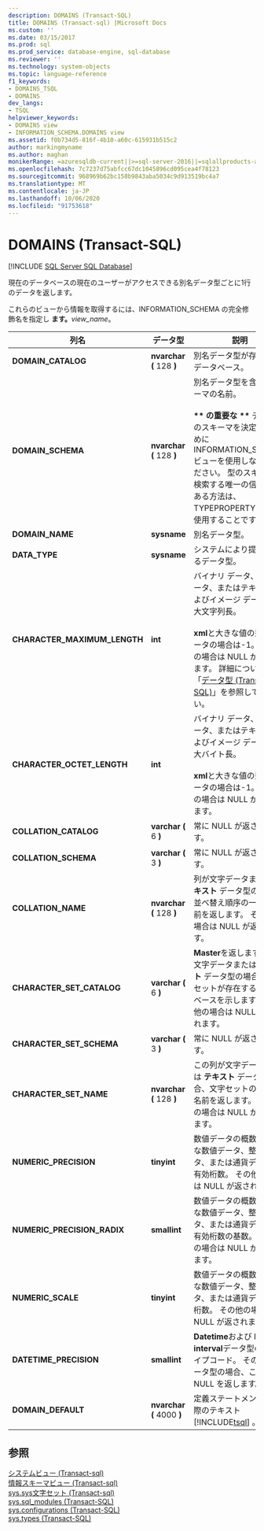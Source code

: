 ```yaml
---
description: DOMAINS (Transact-SQL)
title: DOMAINS (Transact-sql) |Microsoft Docs
ms.custom: ''
ms.date: 03/15/2017
ms.prod: sql
ms.prod_service: database-engine, sql-database
ms.reviewer: ''
ms.technology: system-objects
ms.topic: language-reference
f1_keywords:
- DOMAINS_TSQL
- DOMAINS
dev_langs:
- TSQL
helpviewer_keywords:
- DOMAINS view
- INFORMATION_SCHEMA.DOMAINS view
ms.assetid: f0b734d5-816f-4b10-a60c-615931b515c2
author: markingmyname
ms.author: maghan
monikerRange: =azuresqldb-current||>=sql-server-2016||=sqlallproducts-allversions||>=sql-server-linux-2017||=azuresqldb-mi-current
ms.openlocfilehash: 7c7237d75abfcc67dc1045896cd095cea4f78123
ms.sourcegitcommit: 968969b62bc158b9843aba5034c9d913519bc4a7
ms.translationtype: MT
ms.contentlocale: ja-JP
ms.lasthandoff: 10/06/2020
ms.locfileid: "91753618"
---
```

# <a name="domains-transact-sql"></a>DOMAINS (Transact-SQL)
[!INCLUDE [SQL Server SQL Database](../../includes/applies-to-version/sql-asdb.md)]

  現在のデータベースの現在のユーザーがアクセスできる別名データ型ごとに1行のデータを返します。  
  
 これらのビューから情報を取得するには、INFORMATION_SCHEMA の完全修飾名を指定し **ます。**_view_name_。  
  
|列名|データ型|説明|  
|-----------------|---------------|-----------------|  
|**DOMAIN_CATALOG**|**nvarchar (** 128 **)**|別名データ型が存在するデータベース。|  
|**DOMAIN_SCHEMA**|**nvarchar (** 128 **)**|別名データ型を含むスキーマの名前。<br /><br /> **&#42;&#42; の重要な &#42;&#42;** データ型のスキーマを決定するために INFORMATION_SCHEMA ビューを使用しないでください。 型のスキーマを検索する唯一の信頼性のある方法は、TYPEPROPERTY 関数を使用することです。|  
|**DOMAIN_NAME**|**sysname**|別名データ型。|  
|**DATA_TYPE**|**sysname**|システムにより提供されるデータ型。|  
|**CHARACTER_MAXIMUM_LENGTH**|**int**|バイナリ データ、文字データ、またはテキストおよびイメージ データの最大文字列長。<br /><br /> **xml**と大きな値の型のデータの場合は-1。 その他の場合は NULL が返されます。 詳細については、「[データ型 &#40;Transact-SQL&#41;](../../t-sql/data-types/data-types-transact-sql.md)」を参照してください。|  
|**CHARACTER_OCTET_LENGTH**|**int**|バイナリ データ、文字データ、またはテキストおよびイメージ データの最大バイト長。<br /><br /> **xml**と大きな値の型のデータの場合は-1。 その他の場合は NULL が返されます。|  
|**COLLATION_CATALOG**|**varchar (** 6 **)**|常に NULL が返されます。|  
|**COLLATION_SCHEMA**|**varchar (** 3 **)**|常に NULL が返されます。|  
|**COLLATION_NAME**|**nvarchar (** 128 **)**|列が文字データまたは **テキスト** データ型の場合、並べ替え順序の一意な名前を返します。 その他の場合は NULL が返されます。|  
|**CHARACTER_SET_CATALOG**|**varchar (** 6 **)**|**Master**を返します。 列が文字データまたは **テキスト** データ型の場合、文字セットが存在するデータベースを示します。 その他の場合は NULL が返されます。|  
|**CHARACTER_SET_SCHEMA**|**varchar (** 3 **)**|常に NULL が返されます。|  
|**CHARACTER_SET_NAME**|**nvarchar (** 128 **)**|この列が文字データまたは **テキスト** データ型の場合、文字セットの一意の名前を返します。 その他の場合は NULL が返されます。|  
|**NUMERIC_PRECISION**|**tinyint**|数値データの概数、正確な数値データ、整数データ、または通貨データの有効桁数。 その他の場合は NULL が返されます。|  
|**NUMERIC_PRECISION_RADIX**|**smallint**|数値データの概数、正確な数値データ、整数データ、または通貨データの有効桁数の基数。 その他の場合は NULL が返されます。|  
|**NUMERIC_SCALE**|**tinyint**|数値データの概数、正確な数値データ、整数データ、または通貨データの桁数。 その他の場合は NULL が返されます。|  
|**DATETIME_PRECISION**|**smallint**|**Datetime**および ISO **interval**データ型のサブタイプコード。 その他のデータ型の場合、この列は NULL を返します。|  
|**DOMAIN_DEFAULT**|**nvarchar (** 4000 **)**|定義ステートメントの実際のテキスト [!INCLUDE[tsql](../../includes/tsql-md.md)] 。|  
  
## <a name="see-also"></a>参照  
 [システムビュー &#40;Transact-sql&#41;](../../t-sql/language-reference.md)   
 [情報スキーマビュー &#40;Transact-sql&#41;](~/relational-databases/system-information-schema-views/system-information-schema-views-transact-sql.md)   
 [sys.sys文字セット &#40;Transact-sql&#41;](../../relational-databases/system-compatibility-views/sys-syscharsets-transact-sql.md)   
 [sys.sql_modules &#40;Transact-SQL&#41;](../../relational-databases/system-catalog-views/sys-sql-modules-transact-sql.md)   
 [sys.configurations &#40;Transact-SQL&#41;](../../relational-databases/system-catalog-views/sys-configurations-transact-sql.md)   
 [sys.types &#40;Transact-SQL&#41;](../../relational-databases/system-catalog-views/sys-types-transact-sql.md)  
  
